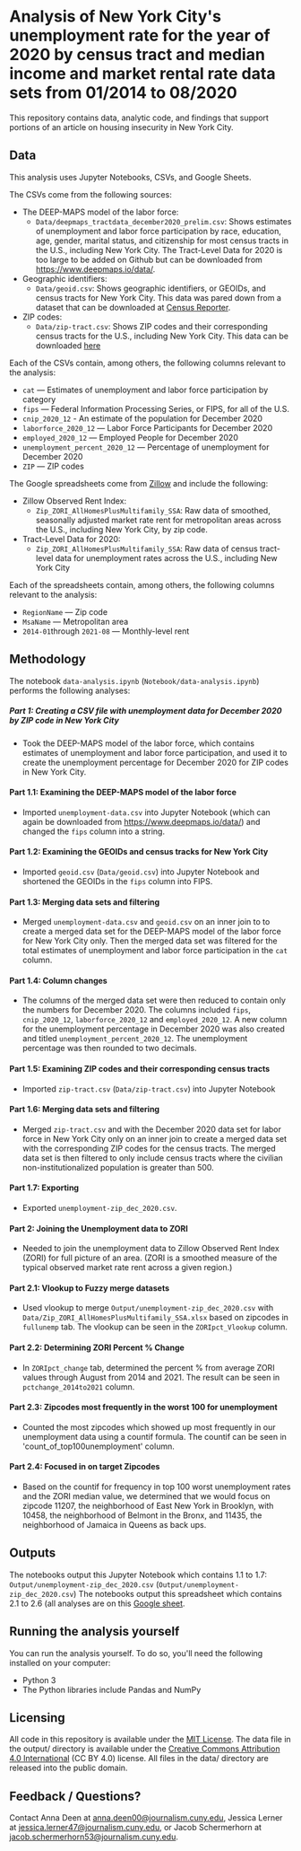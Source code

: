 # Analysis of New York City's unemployment rate for the year of 2020 by census tract and median income and market rental rate data sets from 01/2014 to 08/2020

This repository contains data, analytic code, and findings that support portions of an  article on housing insecurity in New York City.

## Data

This analysis uses Jupyter Notebooks, CSVs, and Google Sheets.

The CSVs come from the following sources:

- The DEEP-MAPS model of the labor force:
  - `Data/deepmaps_tractdata_december2020_prelim.csv`: Shows estimates of unemployment and labor force participation by race, education, age, gender, marital status, and citizenship for most census tracts in the U.S., including New York City. The Tract-Level Data for 2020 is too large to be added on Github but can be downloaded from https://www.deepmaps.io/data/.
- Geographic identifiers:
  - `Data/geoid.csv`: Shows geographic identifiers, or GEOIDs, and census tracts for New York City. This data was pared down from a dataset that can be downloaded at [Census Reporter](https://censusreporter.org/data/table/?table=B03002&geo_ids=140|16000US3651000).
- ZIP codes:
  - `Data/zip-tract.csv`: Shows ZIP codes and their corresponding census tracts for the U.S., including New York City. This data can be downloaded [here](http://insertlink.com)

Each of the CSVs contain, among others, the following columns relevant to the analysis:

- `cat` — Estimates of unemployment and labor force participation by category
- `fips` — Federal Information Processing Series, or FIPS, for all of the U.S.
- `cnip_2020_12` - An estimate of the population for December 2020
- `laborforce_2020_12` — Labor Force Participants for December 2020
- `employed_2020_12` — Employed People for December 2020
- `unemployment_percent_2020_12` — Percentage of unemployment for December 2020
- `ZIP` — ZIP codes

The Google spreadsheets come from [Zillow](https://www.zillow.com/research/data/) and include the following:

- Zillow Observed Rent Index:
  - `Zip_ZORI_AllHomesPlusMultifamily_SSA`: Raw data of smoothed, seasonally adjusted market rate rent for metropolitan areas across the U.S., including New York City, by zip code.
- Tract-Level Data for 2020:
  - `Zip_ZORI_AllHomesPlusMultifamily_SSA`: Raw data of census tract-level data for unemployment rates across the U.S., including New York City

Each of the spreadsheets contain, among others, the following columns relevant to the analysis:

- `RegionName` — Zip code
- `MsaName` — Metropolitan area
- `2014-01`through `2021-08` — Monthly-level rent

## Methodology

The notebook `data-analysis.ipynb` (`Notebook/data-analysis.ipynb`) performs the following analyses:

##### Part 1: Creating a CSV file with unemployment data for December 2020 by ZIP code in New York City

- Took the DEEP-MAPS model of the labor force, which contains estimates of unemployment and labor force participation, and used it to create the unemployment percentage for December 2020 for ZIP codes in New York City.

#### Part 1.1: Examining the DEEP-MAPS model of the labor force
- Imported `unemployment-data.csv` into Jupyter Notebook (which can again be downloaded from https://www.deepmaps.io/data/) and changed the `fips` column into a string.

#### Part 1.2: Examining the GEOIDs and census tracks for New York City
- Imported `geoid.csv` (`Data/geoid.csv`) into Jupyter Notebook and shortened the GEOIDs in the `fips` column into FIPS.

#### Part 1.3: Merging data sets and filtering
- Merged `unemployment-data.csv` and `geoid.csv` on an inner join to to create a merged data set for the DEEP-MAPS model of the labor force for New York City only. Then the merged data set was filtered for the total estimates of unemployment and labor force participation in the `cat` column.

#### Part 1.4: Column changes
- The columns of the merged data set were then reduced to contain only the numbers for December 2020. The columns included `fips`, `cnip_2020_12`, `laborforce_2020_12` and `employed_2020_12`. A new column for the unemployment percentage in December 2020 was also created and titled `unemployment_percent_2020_12`. The unemployment percentage was then rounded to two decimals.

#### Part 1.5: Examining ZIP codes and their corresponding census tracts
- Imported `zip-tract.csv` (`Data/zip-tract.csv`) into Jupyter Notebook

#### Part 1.6: Merging data sets and filtering
- Merged `zip-tract.csv` and with the December 2020 data set for labor force in New York City only on an inner join to create a merged data set with the corresponding ZIP codes for the census tracts. The merged data set is then filtered to only include census tracts where the civilian non-institutionalized population is greater than 500.

#### Part 1.7: Exporting
- Exported `unemployment-zip_dec_2020.csv`.

#### Part 2: Joining the Unemployment data to ZORI
- Needed to join the unemployment data to Zillow Observed Rent Index (ZORI) for full picture of an area. (ZORI is a smoothed measure of the typical observed market rate rent across a given region.)

#### Part 2.1: Vlookup to Fuzzy merge datasets
- Used vlookup to merge `Output/unemployment-zip_dec_2020.csv` with `Data/Zip_ZORI_AllHomesPlusMultifamily_SSA.xlsx` based on zipcodes in `fullunemp` tab. The vlookup can be seen in the `ZORIpct_Vlookup` column.

#### Part 2.2: Determining ZORI Percent % Change
- In `ZORIpct_change` tab, determined the percent % from average ZORI values through August from 2014 and 2021. The result can be seen in `pctchange_2014to2021` column.

#### Part 2.3: Zipcodes most frequently in the worst 100 for unemployment
- Counted the most zipcodes which showed up most frequently in our unemployment data using a countif formula. The countif can be seen in 'count_of_top100unemployment' column.

#### Part 2.4: Focused in on target Zipcodes
- Based on the countif for frequency in top 100 worst unemployment rates and the ZORI median value, we determined that we would focus on zipcode 11207, the neighborhood of East New York in Brooklyn, with 10458, the neighborhood of Belmont in the Bronx, and 11435, the neighborhood of Jamaica in Queens as back ups.



## Outputs

The notebooks output this Jupyter Notebook which contains 1.1 to 1.7: `Output/unemployment-zip_dec_2020.csv` (`Output/unemployment-zip_dec_2020.csv`)
The notebooks output this spreadsheet which contains 2.1 to 2.6 (all analyses are on this [Google sheet](`https://docs.google.com/spreadsheets/d/1PV6VLQCc8OjDQaQYwmTnZX43krsblKHOzeeOh8_C78A/edit?usp=sharing`).


## Running the analysis yourself

You can run the analysis yourself. To do so, you'll need the following installed on your computer:

- Python 3
- The Python libraries include Pandas and NumPy

## Licensing

All code in this repository is available under the [MIT License](https://opensource.org/licenses/MIT). The data file in the output/ directory is available under the [Creative Commons Attribution 4.0 International](https://creativecommons.org/licenses/by/4.0/) (CC BY 4.0) license. All files in the data/ directory are released into the public domain.

## Feedback / Questions?

Contact Anna Deen at anna.deen00@journalism.cuny.edu, Jessica Lerner at jessica.lerner47@journalism.cuny.edu, or Jacob Schermerhorn at jacob.schermerhorn53@journalism.cuny.edu.
